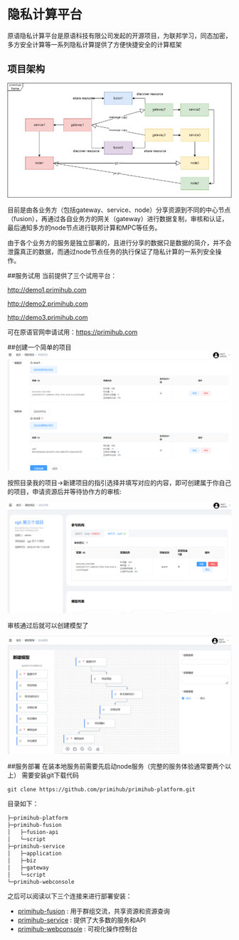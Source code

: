 # 隐私计算平台
原语隐私计算平台是原语科技有限公司发起的开源项目，为联邦学习，同态加密，多方安全计算等一系列隐私计算提供了方便快捷安全的计算框架
## 项目架构
![primihub frame](./primihub_frame.png) 

目前是由各业务方（包括gateway、service、node）分享资源到不同的中心节点（fusion），再通过各自业务方的网关（gateway）进行数据复制，审核和认证，最后通知多方的node节点进行联邦计算和MPC等任务。

由于各个业务方的服务是独立部署的，且进行分享的数据只是数据的简介，并不会泄露真正的数据，而通过node节点任务的执行保证了隐私计算的一系列安全操作。

##服务试用
当前提供了三个试用平台：

http://demo1.primihub.com

http://demo2.primihub.com

http://demo3.primihub.com

可在原语官网申请试用：https://primihub.com

##创建一个简单的项目
![sample_project](./sample_project.jpg) 

按照目录我的项目->新建项目的指引选择并填写对应的内容，即可创建属于你自己的项目，申请资源后并等待协作方的审核:

![sample_verification](./sample_verification.jpg) 

审核通过后就可以创建模型了

![sample_model](./sample_model.jpg) 

##服务部署
在装本地服务前需要先启动node服务（完整的服务体验通常要两个以上）
需要安装git下载代码

    git clone https://github.com/primihub/primihub-platform.git

目录如下：

    ├─primihub-platform
    ├─primihub-fusion
    │   ├─fusion-api
    │   └─script
    ├─primihub-service
    │   ├─application
    │   ├─biz
    │   ├─gateway
    │   └─script
    └─primihub-webconsole
之后可以阅读以下三个连接来进行部署安装：
- [primihub-fusion](./primihub-fusion/README.md) : 用于群组交流，共享资源和资源查询
- [primihub-service](./primihub-service/README.md) : 提供了大多数的服务和API
- [primihub-webconsole](./primihub-webconsole/README.md) : 可视化操作控制台